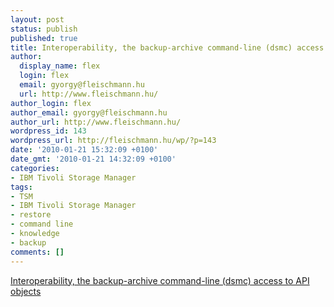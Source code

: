 ```yaml
---
layout: post
status: publish
published: true
title: Interoperability, the backup-archive command-line (dsmc) access to API objects
author:
  display_name: flex
  login: flex
  email: gyorgy@fleischmann.hu
  url: http://www.fleischmann.hu/
author_login: flex
author_email: gyorgy@fleischmann.hu
author_url: http://www.fleischmann.hu/
wordpress_id: 143
wordpress_url: http://fleischmann.hu/wp/?p=143
date: '2010-01-21 15:32:09 +0100'
date_gmt: '2010-01-21 14:32:09 +0100'
categories:
- IBM Tivoli Storage Manager
tags:
- TSM
- IBM Tivoli Storage Manager
- restore
- command line
- knowledge
- backup
comments: []
---
```

<p><a href="http://publib.boulder.ibm.com/tividd/td/TSMC/SH26-4123-01/en_US/HTML/ansa0011.htm">Interoperability, the backup-archive command-line (dsmc) access to API objects</a></p>
